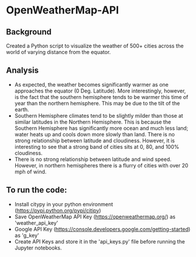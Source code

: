 # OpenWeatherMap-API

## Background

Created a Python script to visualize the weather of 500+ cities across the world of varying distance from the equator.

## Analysis
* As expected, the weather becomes significantly warmer as one approaches the equator (0 Deg. Latitude). More interestingly, however, is the fact that the southern hemisphere tends to be warmer this time of year than the northern hemisphere. This may be due to the tilt of the earth.
* Southern Hemisphere climates tend to be slightly milder than those at similar latitudes in the Northern Hemisphere. This is because the Southern Hemisphere has significantly more ocean and much less land; water heats up and cools down more slowly than land.
There is no strong relationship between latitude and cloudiness. However, it is interesting to see that a strong band of cities sits at 0, 80, and 100% cloudiness.
* There is no strong relationship between latitude and wind speed. However, in northern hemispheres there is a flurry of cities with over 20 mph of wind.

## To run the code:
* Install citypy in your python environment (https://pypi.python.org/pypi/citipy)
* Save OpenWeatherMap API Key (https://openweathermap.org/) as 'weather_api_key'
* Google API Key (https://console.developers.google.com/getting-started) as 'g_key'
* Create API Keys and store it in the 'api_keys.py' file before running the Jupyter notebooks.
